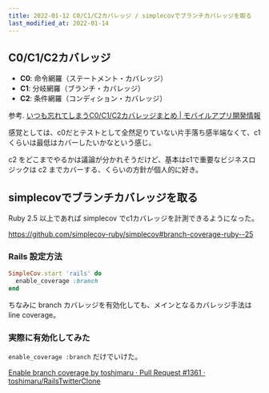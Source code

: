 ```yaml
---
title: 2022-01-12 C0/C1/C2カバレッジ / simplecovでブランチカバレッジを取る
last_modified_at: 2022-01-14
---
```


## C0/C1/C2カバレッジ

- **C0**: 命令網羅（ステートメント・カバレッジ）
- **C1**: 分岐網羅（ブランチ・カバレッジ）
- **C2**: 条件網羅（コンディション・カバレッジ）

参考. [いつも忘れてしまうC0/C1/C2カバレッジまとめ \| モバイルアプリ開発情報](https://tech.naturalmindo.com/notwork_coverage/)

感覚としては、c0だとテストとして全然足りていない片手落ち感半端なくて、c1くらいは最低はカバーしたいかなという感じ。

c2 をどこまでやるかは議論が分かれそうだけど、基本はc1で重要なビジネスロジックは c2 までカバーする、くらいの方針が個人的に好き。

## simplecovでブランチカバレッジを取る

Ruby 2.5 以上であれば simplecov でc1カバレッジを計測できるようになった。

<https://github.com/simplecov-ruby/simplecov#branch-coverage-ruby--25>

### Rails 設定方法

```rb
SimpleCov.start 'rails' do
  enable_coverage :branch
end
```

ちなみに branch カバレッジを有効化しても、メインとなるカバレッジ手法は line coverage。

### 実際に有効化してみた

`enable_coverage :branch` だけでいけた。

[Enable branch coverage by toshimaru · Pull Request #1361 · toshimaru/RailsTwitterClone](https://github.com/toshimaru/RailsTwitterClone/pull/1361)
